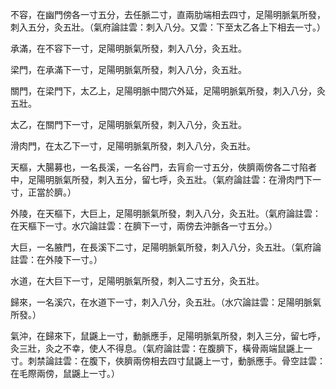 不容，在幽門傍各一寸五分，去任脈二寸，直兩肋端相去四寸，足陽明脈氣所發，刺入五分，灸五壯。（氣府論註雲：刺入八分。又雲：下至太乙各上下相去一寸。）

承滿，在不容下一寸，足陽明脈氣所發，刺入八分，灸五壯。

梁門，在承滿下一寸，足陽明脈氣所發，刺入八分，灸五壯。

關門，在梁門下，太乙上，足陽明脈中間穴外延，足陽明脈氣所發，刺入八分，灸五壯。

太乙，在關門下一寸，足陽明脈氣所發，刺入八分，灸五壯。

滑肉門，在太乙下一寸，足陽明脈氣所發，刺入八分，灸五壯。

天樞，大腸募也，一名長溪，一名谷門，去肓俞一寸五分，俠臍兩傍各二寸陷者中，足陽明脈氣所發，刺入五分，留七呼，灸五壯。（氣府論註雲：在滑肉門下一寸，正當於臍。）

外陵，在天樞下，大巨上，足陽明脈氣所發，刺入八分，灸五壯。（氣府論註雲：在天樞下一寸。水穴論註雲：在臍下一寸，兩傍去沖脈各一寸五分。）

大巨，一名腋門，在長溪下二寸，足陽明脈氣所發，刺入八分，灸五壯。（氣府論註雲：在外陵下一寸。）

水道，在大巨下一寸，足陽明脈氣所發，刺入二寸五分，灸五壯。

歸來，一名溪穴，在水道下一寸，刺入八分，灸五壯。（水穴論註雲：足陽明脈氣所發。）

氣沖，在歸來下，鼠鼷上一寸，動脈應手，足陽明脈氣所發，刺入三分，留七呼，灸三壯，灸之不幸，使人不得息。（氣府論註雲：在腹臍下，橫骨兩端鼠鼷上一寸。刺禁論註雲：在腹下，俠臍兩傍相去四寸鼠鼷上一寸，動脈應手。骨空註雲：在毛際兩傍，鼠鼷上一寸。）